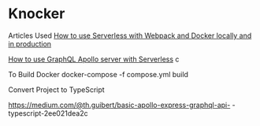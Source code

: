 # Knocker

Articles Used
[How to use Serverless with Webpack and Docker locally and in production](https://medium.com/@gannochenko/how-to-use-serverless-locally-with-webpack-and-docker-5e268f71715)

[How to use GraphQL Apollo server with Serverless](https://medium.com/@gannochenko/how-to-use-graphql-apollo-server-with-serverless-606430ad94b3)
c

To Build Docker
docker-compose -f compose.yml build

Convert Project to TypeScript

https://medium.com/@th.guibert/basic-apollo-express-graphql-api- -typescript-2ee021dea2c
